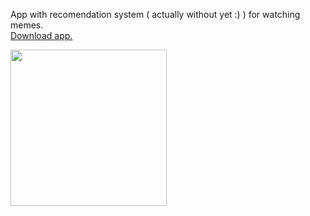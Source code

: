 App with recomendation system ( actually without yet :) ) for watching memes.
<br>
<a href="https://drive.google.com/file/d/1lfBFPnYPplXk5WUeXLn8vts8GohausSi"> Download app.</a>

<img width="250" src="https://sun9-24.userapi.com/c857220/v857220125/a8f67/M-HReX7fG1c.jpg">
